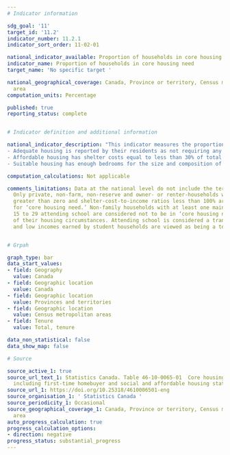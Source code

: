```yaml
---
# Indicator information

sdg_goal: '11'
target_id: '11.2'
indicator_number: 11.2.1
indicator_sort_order: 11-02-01

national_indicator_available: Proportion of households in core housing need
indicator_name: Proportion of households in core housing need
target_name: 'No specific target '

national_geographical_coverage: Canada, Province or territory, Census metropolitan
  area
computation_units: Percentage

published: true
reporting_status: complete


# Indicator definition and additional information

national_indicator_description: "This indicator measures the proportion of households in core housing need. Core housing need refers to whether a private household's housing falls below at least one of the indicator thresholds for housing adequacy, affordability or suitability, and would have to spend 30% or more of its total before-tax income to pay the median rent of alternative local housing that is acceptable (attains all three housing indicator thresholds). Housing indicator thresholds are defined as follows: <br><br>
- Adequate housing is reported by their residents as not requiring any major repairs. <br><br>
- Affordable housing has shelter costs equal to less than 30% of total before-tax household income. <br><br>
- Suitable housing has enough bedrooms for the size and composition of resident households according to the National Occupancy Standard (NOS), conceived by the Canada Mortgage and Housing Corporation and provincial and territorial representatives."

computation_calculations: Not applicable

comments_limitations: Data at the national level do not include the territories. <br><br>
  Only private, non-farm, non-reserve and owner- or renter-households with incomes
  greater than zero and shelter-cost-to-income ratios less than 100% are assessed
  for ‘core housing need.’ Non-family households with at least one maintainer aged
  15 to 29 attending school are considered not to be in ‘core housing need’ regardless
  of their housing circumstances. Attending school is considered a transitional phase,
  and low incomes earned by student households are viewed as being a temporary condition.


# Grpah

graph_type: bar
data_start_values:
- field: Geography
  value: Canada
- field: Geographic location
  value: Canada
- field: Geographic location
  value: Provinces and territories
- field: Geographic location
  value: Census metropolitan areas
- field: Tenure
  value: Total, tenure

data_non_statistical: false
data_show_map: false

# Source

source_active_1: true
source_url_text_1: Statistics Canada. Table 46-10-0065-01  Core housing need, by tenure
  including first-time homebuyer and social and affordable housing status
source_url_1: https://doi.org/10.25318/4610006501-eng
source_organisation_1: ' Statistics Canada '
source_periodicity_1: Occasional
source_geographical_coverage_1: Canada, Province or territory, Census metropolitan
  area
auto_progress_calculation: true
progress_calculation_options:
- direction: negative
progress_status: substantial_progress
---
```

